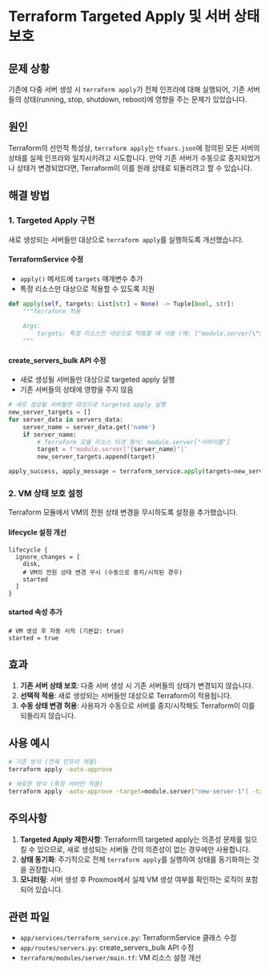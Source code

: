 # Terraform Targeted Apply 및 서버 상태 보호

## 문제 상황

기존에 다중 서버 생성 시 `terraform apply`가 전체 인프라에 대해 실행되어, 기존 서버들의 상태(running, stop, shutdown, reboot)에 영향을 주는 문제가 있었습니다.

## 원인

Terraform의 선언적 특성상, `terraform apply`는 `tfvars.json`에 정의된 모든 서버의 상태를 실제 인프라와 일치시키려고 시도합니다. 만약 기존 서버가 수동으로 중지되었거나 상태가 변경되었다면, Terraform이 이를 원래 상태로 되돌리려고 할 수 있습니다.

## 해결 방법

### 1. Targeted Apply 구현

새로 생성되는 서버들만 대상으로 `terraform apply`를 실행하도록 개선했습니다.

#### TerraformService 수정
- `apply()` 메서드에 `targets` 매개변수 추가
- 특정 리소스만 대상으로 적용할 수 있도록 지원

```python
def apply(self, targets: List[str] = None) -> Tuple[bool, str]:
    """Terraform 적용
    
    Args:
        targets: 특정 리소스만 대상으로 적용할 때 사용 (예: ["module.server[\"server1\"]"])
    """
```

#### create_servers_bulk API 수정
- 새로 생성될 서버들만 대상으로 targeted apply 실행
- 기존 서버들의 상태에 영향을 주지 않음

```python
# 새로 생성될 서버들만 대상으로 targeted apply 실행
new_server_targets = []
for server_data in servers_data:
    server_name = server_data.get('name')
    if server_name:
        # Terraform 모듈 리소스 타겟 형식: module.server["서버이름"]
        target = f'module.server["{server_name}"]'
        new_server_targets.append(target)

apply_success, apply_message = terraform_service.apply(targets=new_server_targets)
```

### 2. VM 상태 보호 설정

Terraform 모듈에서 VM의 전원 상태 변경을 무시하도록 설정을 추가했습니다.

#### lifecycle 설정 개선
```hcl
lifecycle {
  ignore_changes = [
    disk,
    # VM의 전원 상태 변경 무시 (수동으로 중지/시작된 경우)
    started
  ]
}
```

#### started 속성 추가
```hcl
# VM 생성 후 자동 시작 (기본값: true)
started = true
```

## 효과

1. **기존 서버 상태 보호**: 다중 서버 생성 시 기존 서버들의 상태가 변경되지 않습니다.
2. **선택적 적용**: 새로 생성되는 서버들만 대상으로 Terraform이 적용됩니다.
3. **수동 상태 변경 허용**: 사용자가 수동으로 서버를 중지/시작해도 Terraform이 이를 되돌리지 않습니다.

## 사용 예시

```bash
# 기존 방식 (전체 인프라 적용)
terraform apply -auto-approve

# 새로운 방식 (특정 서버만 적용)
terraform apply -auto-approve -target=module.server["new-server-1"] -target=module.server["new-server-2"]
```

## 주의사항

1. **Targeted Apply 제한사항**: Terraform의 targeted apply는 의존성 문제를 일으킬 수 있으므로, 새로 생성되는 서버들 간의 의존성이 없는 경우에만 사용합니다.
2. **상태 동기화**: 주기적으로 전체 `terraform apply`를 실행하여 상태를 동기화하는 것을 권장합니다.
3. **모니터링**: 서버 생성 후 Proxmox에서 실제 VM 생성 여부를 확인하는 로직이 포함되어 있습니다.

## 관련 파일

- `app/services/terraform_service.py`: TerraformService 클래스 수정
- `app/routes/servers.py`: create_servers_bulk API 수정
- `terraform/modules/server/main.tf`: VM 리소스 설정 개선 
